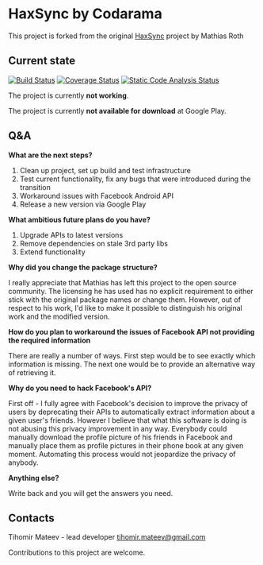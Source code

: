 HaxSync by Codarama
=======

This project is forked from the original [HaxSync](https://github.com/mots/haxsync) project by Mathias Roth

Current state
---

[![Build Status](https://travis-ci.org/Codarama/haxsync.svg?branch=master)](https://travis-ci.org/Codarama/haxsync)
[![Coverage Status](https://coveralls.io/repos/Codarama/haxsync/badge.svg?branch=master&service=github)](https://coveralls.io/github/Codarama/haxsync?branch=master)
[![Static Code Analysis Status](https://scan.coverity.com/projects/6282/badge.svg)](https://scan.coverity.com/projects/codarama-haxsync)

The project is currently **not working**.

The project is currently **not available for download** at Google Play.

Q&A
---
**What are the next steps?**

1. Clean up project, set up build and test infrastructure
2. Test current functionality, fix any bugs that were introduced during the transition
3. Workaround issues with Facebook Android API
4. Release a new version via Google Play

**What ambitious future plans do you have?**

1. Upgrade APIs to latest versions
2. Remove dependencies on stale 3rd party libs
3. Extend functionality

**Why did you change the package structure?**

I really appreciate that Mathias has left this project to the open source community. The licensing he has used has no explicit requirement to either stick with the original package names or change them. However, out of respect to his work, I'd like to make it possible to distinguish his original work and the modified version.

**How do you plan to workaround the issues of Facebook API not providing the required information**

There are really a number of ways. First step would be to see exactly which information is missing. The next one would be to provide an alternative way of retrieving it.

**Why do you need to hack Facebook's API?**

First off - I fully agree with Facebook's decision to improve the privacy of users by deprecating their APIs to automatically extract information about a given user's friends. However I believe that what this software is doing is not abusing this privacy improvement in any way. Everybody could manually download the profile picture of his friends in Facebook and manually place them as profile pictures in their phone book at any given moment. Automating this process would not jeopardize the privacy of anybody.

**Anything else?**

Write back and you will get the answers you need.

Contacts
---
Tihomir Mateev - lead developer
tihomir.mateev@gmail.com

Contributions to this project are welcome.